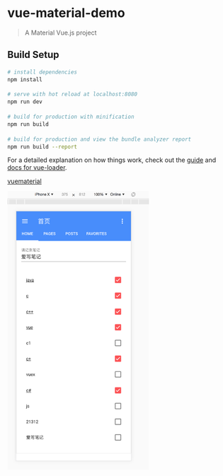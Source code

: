 # vue-material-demo

> A Material  Vue.js project
> 

## Build Setup

```bash
# install dependencies
npm install

# serve with hot reload at localhost:8080
npm run dev

# build for production with minification
npm run build

# build for production and view the bundle analyzer report
npm run build --report
```

For a detailed explanation on how things work, check out the [guide](http://vuejs-templates.github.io/webpack/) and [docs for vue-loader](http://vuejs.github.io/vue-loader).

[vuematerial](https://vuematerial.io/)

<img src="WX20180823-195538@2x.png" width="320" />
